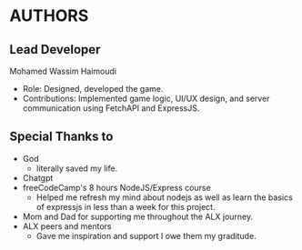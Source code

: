 # AUTHORS

## Lead Developer

Mohamed Wassim Haimoudi
- Role: Designed, developed the game.
- Contributions: Implemented game logic, UI/UX design, and server communication using FetchAPI and ExpressJS.

## Special Thanks to

- God
    - literally saved my life.
- Chatgpt
- freeCodeCamp's 8 hours NodeJS/Express course
    - Helped me refresh my mind about nodejs as well as learn the basics of expressjs in less than a week for this project.
- Mom and Dad for supporting me throughout the ALX journey.
- ALX peers and mentors
    - Gave me inspiration and support I owe them my graditude.
